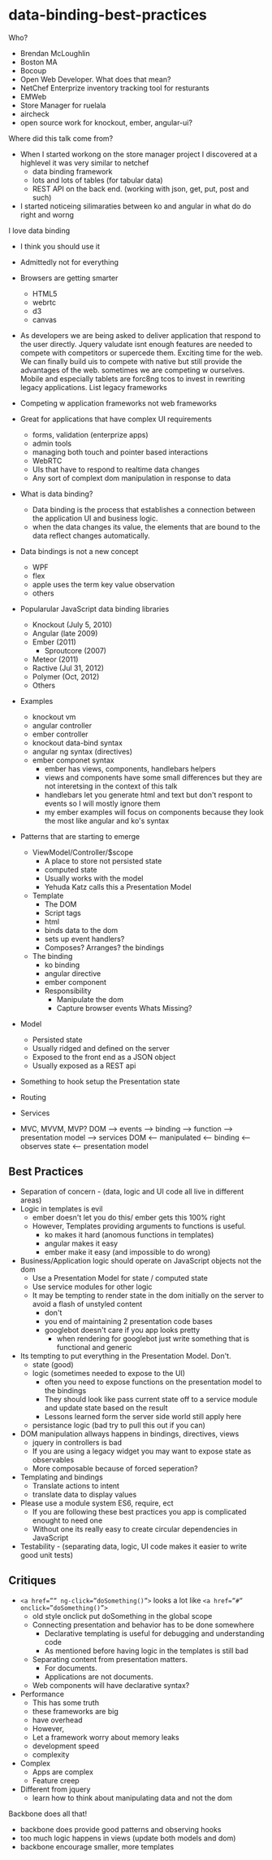data-binding-best-practices
===========================
Who?
- Brendan McLoughlin
- Boston MA
- Bocoup
- Open Web Developer. What does that mean?
- NetChef Enterprize inventory tracking tool for resturants
- EMWeb
- Store Manager for ruelala
- aircheck
- open source work for knockout, ember, angular-ui?

Where did this talk come from?
- When I started workong on the store manager project I discovered at a highlevel it was very similar to netchef
  - data binding framework
  - lots and lots of tables (for tabular data)
  - REST API on the back end. (working with json, get, put, post and such)
- I started noticeing silimaraties between ko and angular in what do do right and worng

I love data binding
- I think you should use it
- Admittedly not for everything
- Browsers are getting smarter 
  - HTML5
  - webrtc 
  - d3 
  - canvas
- As developers we are being asked to deliver application that respond to the user directly. Jquery valudate isnt enough features are needed to compete with competitors or supercede them.
Exciting time for the web. We can finally build uis to compete with native but still provide the advantages of the web. sometimes we are competing w ourselves. Mobile and especially tablets are forc8ng tcos to invest in rewriting legacy applications.
List legacy frameworks
- Competing w application frameworks not web frameworks
- Great for applications that have complex UI requirements
  - forms, validation (enterprize apps)
  - admin tools
  - managing both touch and pointer based interactions
  - WebRTC
  - UIs that have to respond to realtime data changes
  - Any sort of complext dom manipulation in response to data

- What is data binding?
  - Data binding is the process that establishes a connection between the application UI and business logic.
  - when the data changes its value, the elements that are bound to the data reflect changes automatically.
- Data bindings is not a new concept
  - WPF
  - flex
  - apple uses the term key value observation
  - others
- Popularular JavaScript data binding libraries
  - Knockout (July 5, 2010)
  - Angular (late 2009)
  - Ember (2011)
    - Sproutcore (2007)
  - Meteor (2011)
  - Ractive (Jul 31, 2012)
  - Polymer (Oct, 2012)
  - Others
- Examples
  - knockout vm
  - angular controller
  - ember controller
  - knockout data-bind syntax
  - angular ng syntax (directives)
  - ember componet syntax
    - ember has views, components, handlebars helpers
    - views and components have some small differences but they are not interetsing in the context of this talk
    - handlebars let you generate html and text but don't respont to events so I will mostly ignore them
    - my ember examples will focus on components because they look the most like angular and ko's syntax
- Patterns that are starting to emerge
  - ViewModel/Controller/$scope 
    - A place to store not persisted state 
    - computed state
    - Usually works with the model
    - Yehuda Katz calls this a Presentation Model
  - Template
    - The DOM
    - Script tags
    - html
    - binds data to the dom
    - sets up event handlers?
    - Composes? Arranges? the bindings
  - The binding
    - ko binding
    - angular directive
    - ember component
    - Responsibility
      - Manipulate the dom
      - Capture browser events
Whats Missing?
- Model
  - Persisted state
  - Usually ridged and defined on the server
  - Exposed to the front end as a JSON object
  - Usually exposed as a REST api
- Something to hook setup the Presentation state
- Routing
- Services
- MVC, MVVM, MVP?
DOM --> events --> binding --> function --> presentation model --> services
DOM <-- manipulated <-- binding <-- observes state <-- presentation model 


## Best Practices
- Separation of concern - (data, logic and UI code all live in different areas)
- Logic in templates is evil
  - ember doesn't let you do this/ ember gets this 100% right
  - However, Templates providing arguments to functions is useful.
    - ko makes it hard (anomous functions in templates)
    - angular makes it easy
    - ember make it easy (and impossible to do wrong)
- Business/Application logic should operate on JavaScript objects not the dom
  - Use a Presentation Model for state / computed state
  - Use service modules for other logic
  - It may be tempting to render state in the dom initially on the server to avoid a flash of unstyled content
    - don't
    - you end of maintaining 2 presentation code bases
    - googlebot doesn't care if you app looks pretty
      - when rendering for googlebot just write something that is functional and generic
- Its tempting to put everything in the Presentation Model. Don't.
  - state (good)
  - logic (sometimes needed to expose to the UI)
    - often you need to expose functions on the presentation model to the bindings
    - They should look like pass current state off to a service module and update state based on the result
    - Lessons learned form the server side world still apply here
  - persistance logic (bad try to pull this out if you can)
- DOM manipulation allways happens in bindings, directives, views
  - jquery in controllers is bad
  - If you are using a legacy widget you may want to expose state as observables
  - More composable because of forced seperation?
- Templating and bindings
  - Translate actions to intent
  - translate data to display values
- Please use a module system ES6, require, ect
  - If you are following these best practices you app is complicated enought to need one
  - Without one its really easy to create circular dependencies in JavaScript
- Testability - (separating data, logic, UI code makes it easier to write good unit tests)
 
## Critiques
- `<a href=”” ng-click=”doSomething()”>` looks a lot like `<a href=”#” onclick=”doSomething()”>`
  - old style onclick put doSomething in the global scope
  - Connecting presentation and behavior has to be done somewhere
    - Declarative templating is useful for debugging and understanding code
    - As mentioned before having logic in the templates is still bad
  - Separating content from presentation matters.
    - For documents.
    - Applications are not documents.
  - Web components will have declarative syntax?
- Performance
  - This has some truth
  - these frameworks are big
  - have overhead
  - However,
  - Let a framework worry about memory leaks
  - development speed
  - complexity
- Complex
  - Apps are complex
  - Feature creep
- Different from jquery
  - learn how to think about manipulating data and not the dom

Backbone does all that!
- backbone does provide good patterns and observing hooks
- too much logic happens in views (update both models and dom)
- backbone encourage smaller, more templates
